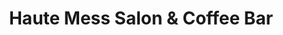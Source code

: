 ---
title: "Haute Mess Salon & Coffee Bar"
url: /houston/haute-mess-salon-and-coffee-bar/
shop: hairdresser
---